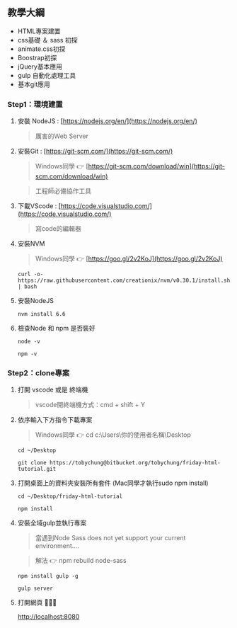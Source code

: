 ## 教學大綱

* HTML專案建置
* css基礎 ＆ sass 初探
* animate.css初探
* Boostrap初探
* jQuery基本應用
* gulp 自動化處理工具
* 基本git應用


### Step1：環境建置

1. 安裝 NodeJS : [https://nodejs.org/en/](https://nodejs.org/en/)
	
	>	厲害的Web Server	
	
2. 安裝Git : [https://git-scm.com/](https://git-scm.com/)
	
    > Windows同學 👉 [https://git-scm.com/download/win](https://git-scm.com/download/win)

	>	工程師必備協作工具

3. 下載VScode : [https://code.visualstudio.com/](https://code.visualstudio.com/)	
	
	>	寫code的編輯器

4. 安裝NVM	

	> Windows同學 👉 [https://goo.gl/2v2KoJ](https://goo.gl/2v2KoJ)

	```
	curl -o- https://raw.githubusercontent.com/creationix/nvm/v0.30.1/install.sh | bash
	```


5. 安裝NodeJS

	```
	nvm install 6.6
	```	

5. 檢查Node 和 npm 是否裝好

	```
	node -v
	```	

	```
	npm -v
	```
	
### Step2：clone專案	
1. 打開 vscode 或是 終端機

	> vscode開終端機方式：cmd + shift + Y

2. 依序輸入下方指令下載專案

 	> Windows同學 👉 cd c:\Users\你的使用者名稱\Desktop

	```
	cd ~/Desktop
	```

	```
	git clone https://tobychung@bitbucket.org/tobychung/friday-html-tutorial.git
	```	


3. 打開桌面上的資料夾安裝所有套件 (Mac同學才執行sudo npm install)  

	```
	cd ~/Desktop/friday-html-tutorial
	```
	
	```
	npm install
	```

4. 安裝全域gulp並執行專案
  
	> 當遇到Node Sass does not yet support your current environment....
	
	> 解法 👉  npm rebuild node-sass

	```
	npm install gulp -g
	```

	```
	gulp server
	```


5. 打開網頁 🎉🎉🎉

	[http://localhost:8080](http://localhost:8080)